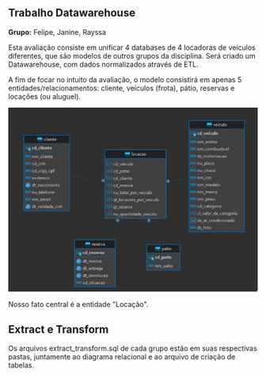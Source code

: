 
## Trabalho Datawarehouse

**Grupo:** Felipe, Janine, Rayssa

Esta avaliação consiste em unificar 4 databases de 4 locadoras de veículos diferentes, que são modelos de outros grupos da disciplina. Será criado um Datawarehouse, com dados normalizados através de ETL. 

A fim de focar no intuito da avaliação, o modelo consistirá em apenas 5 entidades/relacionamentos: cliente, veículos (frota), pátio, reservas e locações (ou aluguel). 


![](https://raw.githubusercontent.com/rayssa-eng/locacao_veiculos_big_data/master/ours/diagram_r_(ours).jpg?raw=True)


Nosso fato central é a entidade "Locação".

## Extract e Transform
Os arquivos extract_transform.sql de cada grupo estão em suas respectivas pastas, juntamente ao diagrama relacional e ao arquivo de criação de tabelas.
